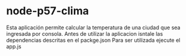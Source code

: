 # node-p57-clima
Esta aplicación permite calcular la temperatura de una ciudad que sea ingresada por consola.
Antes de utilizar la aplicacion isntale las dependencias descritas en el packge.json
Para ser utilizada ejecute el app.js 
